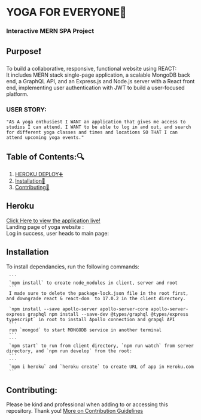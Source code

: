 
# YOGA FOR EVERYONE:lotus_position:

### Interactive MERN SPA Project

## Purpose:heavy_exclamation_mark:

To build a collaborative, responsive, functional website using REACT:<br>
It includes MERN stack single-page application, a scalable MongoDB back end, a GraphQL API, and an Express.js and Node.js server with a React front end, implementing user authentication with JWT to build a user-focused platform.

### USER STORY:

`"AS A yoga enthusiest I WANT an application that gives me access to studios I can attend. I WANT to be able to log in and out, and search for different yoga classes and times and locations SO THAT I can attend upcoming yoga events."`

## Table of Contents::mag:

1.  [ HEROKU DEPLOY:heavy_plus_sign: ](#heroku)
2.  [ Installation:hammer: ](#installation)
3.  [ Contributing:handshake: ](#contributing)

## Heroku

[Click Here to view the application live!](https://intense-journey-34911.herokuapp.com/) <br>
Landing page of yoga website :
![]() <br>
Log in success, user heads to main page:
![]()

## Installation

To install dependancies, run the following commands:

     ```
     `npm install` to create node_modules in client, server and root
     ```
     I made sure to delete the package-lock.json file in the root first, and downgrade react & react-dom  to 17.0.2 in the client directory.

     `npm install --save apollo-server apollo-server-core apollo-server-express graphql npm install --save-dev @types/graphql @types/express typescript` in root to install Apollo connection and grapql API
     ```
     run `mongod` to start MONGODB service in another terminal
     ```
     ```
     `npm start` to run from client directory, `npm run watch` from server directory, and `npm run develop` from the root:
     ```
     ```
     `npm i heroku` and `heroku create` to create URL of app in Heroku.com
     ``

## Contributing:

Please be kind and professional when adding to or accessing this repository. Thank you!
[More on Contribution Guidelines](https://github.com/verokoles/readme-generator/blob/f57cf6a98bf276960885496059df4b039247c985/contributing.md)

